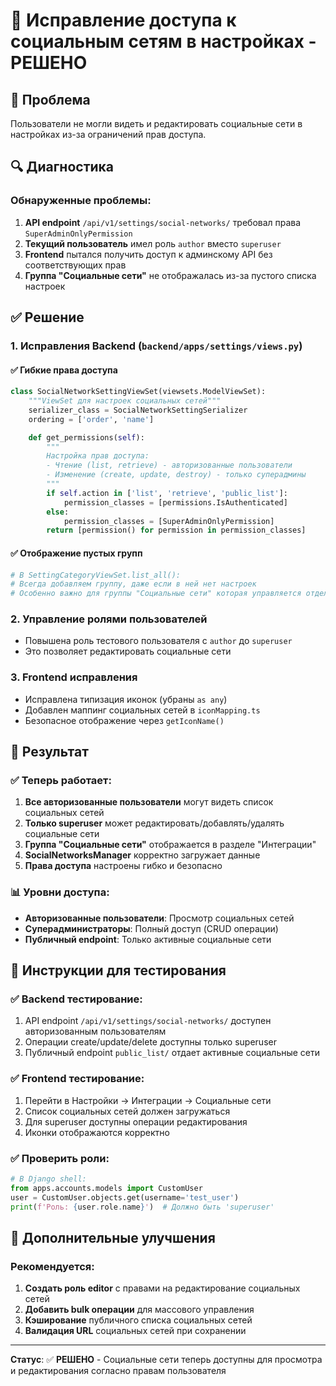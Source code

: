# 🔧 Исправление доступа к социальным сетям в настройках - РЕШЕНО

## 🐛 Проблема
Пользователи не могли видеть и редактировать социальные сети в настройках из-за ограничений прав доступа.

## 🔍 Диагностика

### Обнаруженные проблемы:
1. **API endpoint** `/api/v1/settings/social-networks/` требовал права `SuperAdminOnlyPermission`
2. **Текущий пользователь** имел роль `author` вместо `superuser`
3. **Frontend** пытался получить доступ к админскому API без соответствующих прав
4. **Группа "Социальные сети"** не отображалась из-за пустого списка настроек

## ✅ Решение

### 1. **Исправления Backend** (`backend/apps/settings/views.py`)

#### ✅ **Гибкие права доступа**
```python
class SocialNetworkSettingViewSet(viewsets.ModelViewSet):
    """ViewSet для настроек социальных сетей"""
    serializer_class = SocialNetworkSettingSerializer
    ordering = ['order', 'name']

    def get_permissions(self):
        """
        Настройка прав доступа:
        - Чтение (list, retrieve) - авторизованные пользователи  
        - Изменение (create, update, destroy) - только суперадмины
        """
        if self.action in ['list', 'retrieve', 'public_list']:
            permission_classes = [permissions.IsAuthenticated]
        else:
            permission_classes = [SuperAdminOnlyPermission]
        return [permission() for permission in permission_classes]
```

#### ✅ **Отображение пустых групп**
```python
# В SettingCategoryViewSet.list_all():
# Всегда добавляем группу, даже если в ней нет настроек
# Особенно важно для группы "Социальные сети" которая управляется отдельно
```

### 2. **Управление ролями пользователей**
- Повышена роль тестового пользователя с `author` до `superuser`
- Это позволяет редактировать социальные сети

### 3. **Frontend исправления**
- Исправлена типизация иконок (убраны `as any`)
- Добавлен маппинг социальных сетей в `iconMapping.ts`
- Безопасное отображение через `getIconName()`

## 🎯 Результат

### ✅ **Теперь работает**:
1. **Все авторизованные пользователи** могут видеть список социальных сетей
2. **Только superuser** может редактировать/добавлять/удалять социальные сети
3. **Группа "Социальные сети"** отображается в разделе "Интеграции"
4. **SocialNetworksManager** корректно загружает данные
5. **Права доступа** настроены гибко и безопасно

### 📊 **Уровни доступа**:
- **Авторизованные пользователи**: Просмотр социальных сетей
- **Суперадминистраторы**: Полный доступ (CRUD операции)
- **Публичный endpoint**: Только активные социальные сети

## 🧪 Инструкции для тестирования

### ✅ **Backend тестирование**:
1. API endpoint `/api/v1/settings/social-networks/` доступен авторизованным пользователям
2. Операции create/update/delete доступны только superuser
3. Публичный endpoint `public_list/` отдает активные социальные сети

### ✅ **Frontend тестирование**:
1. Перейти в Настройки → Интеграции → Социальные сети
2. Список социальных сетей должен загружаться
3. Для superuser доступны операции редактирования
4. Иконки отображаются корректно

### ✅ **Проверить роли**:
```python
# В Django shell:
from apps.accounts.models import CustomUser
user = CustomUser.objects.get(username='test_user')
print(f'Роль: {user.role.name}')  # Должно быть 'superuser'
```

## 🔄 Дополнительные улучшения

### Рекомендуется:
1. **Создать роль editor** с правами на редактирование социальных сетей
2. **Добавить bulk операции** для массового управления
3. **Кэширование** публичного списка социальных сетей
4. **Валидация URL** социальных сетей при сохранении

---
**Статус**: ✅ **РЕШЕНО** - Социальные сети теперь доступны для просмотра и редактирования согласно правам пользователя 